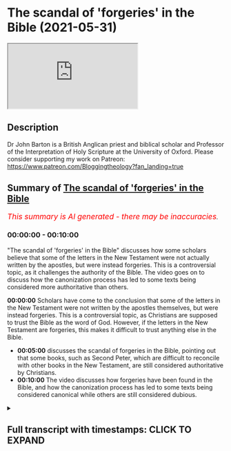 # The scandal of 'forgeries' in the Bible (2021-05-31)

<iframe loading='lazy' allow='autoplay' src='https://www.youtube.com/embed/DY7V9Ch7Q5k'></iframe>

## Description

Dr John Barton is a British Anglican priest and biblical scholar and Professor of the Interpretation of Holy Scripture at the University of Oxford.
Please consider supporting my work on Patreon: https://www.patreon.com/Bloggingtheology?fan_landing=true

## Summary of [The scandal of 'forgeries' in the Bible](https://www.youtube.com/watch?v=DY7V9Ch7Q5k)


*<span style="color:red; font-size:125%">This summary is AI generated - there may be inaccuracies</span>. [](/)*

### <a onclick="modifyYTiframeseektime('0')">00:00:00</a> - <a onclick="modifyYTiframeseektime('600')">00:10:00</a>

 "The scandal of 'forgeries' in the Bible" discusses how some scholars believe that some of the letters in the New Testament were not actually written by the apostles, but were instead forgeries. This is a controversial topic, as it challenges the authority of the Bible. The video goes on to discuss how the canonization process has led to some texts being considered more authoritative than others.

**<a onclick="modifyYTiframeseektime('0')">00:00:00</a>** Scholars have come to the conclusion that some of the letters in the New Testament were not written by the apostles themselves, but were instead forgeries. This is a controversial topic, as Christians are supposed to trust the Bible as the word of God. However, if the letters in the New Testament are forgeries, this makes it difficult to trust anything else in the Bible.
* **<a onclick="modifyYTiframeseektime('300')">00:05:00</a>** discusses the scandal of forgeries in the Bible, pointing out that some books, such as Second Peter, which are difficult to reconcile with other books in the New Testament, are still considered authoritative by Christians.
* **<a onclick="modifyYTiframeseektime('600')">00:10:00</a>** The video discusses how forgeries have been found in the Bible, and how the canonization process has led to some texts being considered canonical while others are still considered dubious.

<details><summary><h2>Full transcript with timestamps: CLICK TO EXPAND</h2></summary>

<a onclick="modifyYTiframeseektime('0')">0:00:00</a> now some of the conclusions pivotal  
<a onclick="modifyYTiframeseektime('1')">0:00:01</a> scholars come to  
<a onclick="modifyYTiframeseektime('3')">0:00:03</a> are not controversial and they're not  
<a onclick="modifyYTiframeseektime('4')">0:00:04</a> startling and shocking and so on  
<a onclick="modifyYTiframeseektime('7')">0:00:07</a> at all where the gospels are concerned i  
<a onclick="modifyYTiframeseektime('9')">0:00:09</a> think some of it is fairly  
<a onclick="modifyYTiframeseektime('11')">0:00:11</a> dynamite  
<a onclick="modifyYTiframeseektime('15')">0:00:15</a> i completely agree but can i suggest  
<a onclick="modifyYTiframeseektime('17')">0:00:17</a> there's actually an even more  
<a onclick="modifyYTiframeseektime('18')">0:00:18</a> controversial  
<a onclick="modifyYTiframeseektime('19')">0:00:19</a> subject um sort of hard point about the  
<a onclick="modifyYTiframeseektime('20')">0:00:20</a> controversies but these are the things  
<a onclick="modifyYTiframeseektime('22')">0:00:22</a> that perhaps really will surprise  
<a onclick="modifyYTiframeseektime('24')">0:00:24</a> us and viewers um and that is to do  
<a onclick="modifyYTiframeseektime('27')">0:00:27</a> with uh paul's letters  
<a onclick="modifyYTiframeseektime('31')">0:00:31</a> and it  
<a onclick="modifyYTiframeseektime('34')">0:00:34</a> is uh very widely accepted amongst new  
<a onclick="modifyYTiframeseektime('37')">0:00:37</a> testament scholars  
<a onclick="modifyYTiframeseektime('38')">0:00:38</a> outside of very conservative circles  
<a onclick="modifyYTiframeseektime('40')">0:00:40</a> perhaps in the united states and  
<a onclick="modifyYTiframeseektime('42')">0:00:42</a> one or two places elsewhere that the new  
<a onclick="modifyYTiframeseektime('44')">0:00:44</a> testament contains  
<a onclick="modifyYTiframeseektime('45')">0:00:45</a> letters which state that they are by  
<a onclick="modifyYTiframeseektime('49')">0:00:49</a> the apostle paul like the first letter  
<a onclick="modifyYTiframeseektime('51')">0:00:51</a> of timothy his second letter to timothy  
<a onclick="modifyYTiframeseektime('53')">0:00:53</a> and  
<a onclick="modifyYTiframeseektime('53')">0:00:53</a> letter of titus but nevertheless are not  
<a onclick="modifyYTiframeseektime('56')">0:00:56</a> usually seen  
<a onclick="modifyYTiframeseektime('57')">0:00:57</a> as uh by paul but are for variety of  
<a onclick="modifyYTiframeseektime('60')">0:01:00</a> reasons but seen as  
<a onclick="modifyYTiframeseektime('62')">0:01:02</a> uh much later works now  
<a onclick="modifyYTiframeseektime('65')">0:01:05</a> that in itself um as you say on page 185  
<a onclick="modifyYTiframeseektime('70')">0:01:10</a> scholars it was it has been common you  
<a onclick="modifyYTiframeseektime('73')">0:01:13</a> say  
<a onclick="modifyYTiframeseektime('74')">0:01:14</a> for new testament scholars to say that  
<a onclick="modifyYTiframeseektime('75')">0:01:15</a> the attribution of texts to people who  
<a onclick="modifyYTiframeseektime('77')">0:01:17</a> were not their actual  
<a onclick="modifyYTiframeseektime('79')">0:01:19</a> authors was a matter of convention in  
<a onclick="modifyYTiframeseektime('82')">0:01:22</a> the  
<a onclick="modifyYTiframeseektime('82')">0:01:22</a> ancient world and in the case of the  
<a onclick="modifyYTiframeseektime('85')">0:01:25</a> bible you know it's  
<a onclick="modifyYTiframeseektime('86')">0:01:26</a> often said well look um moses is is  
<a onclick="modifyYTiframeseektime('89')">0:01:29</a> given the honor of having author the  
<a onclick="modifyYTiframeseektime('90')">0:01:30</a> pentateuch and david all of the psalms  
<a onclick="modifyYTiframeseektime('92')">0:01:32</a> and  
<a onclick="modifyYTiframeseektime('93')">0:01:33</a> king solomon the actual proverbs  
<a onclick="modifyYTiframeseektime('95')">0:01:35</a> attributed  
<a onclick="modifyYTiframeseektime('96')">0:01:36</a> uh you know to him but you say that this  
<a onclick="modifyYTiframeseektime('99')">0:01:39</a> is  
<a onclick="modifyYTiframeseektime('100')">0:01:40</a> um you're not persuaded by that because  
<a onclick="modifyYTiframeseektime('102')">0:01:42</a> the letters in the new testament  
<a onclick="modifyYTiframeseektime('104')">0:01:44</a> uh are are the authentic ones uh  
<a onclick="modifyYTiframeseektime('108')">0:01:48</a> and the answer the lessons in the new  
<a onclick="modifyYTiframeseektime('109')">0:01:49</a> testament attributed to paul  
<a onclick="modifyYTiframeseektime('112')">0:01:52</a> within the text themselves claim to be  
<a onclick="modifyYTiframeseektime('116')">0:01:56</a> by paul so  
<a onclick="modifyYTiframeseektime('117')">0:01:57</a> nowhere in the pentateuch does it say i  
<a onclick="modifyYTiframeseektime('119')">0:01:59</a> moses wrote this he's not in the first  
<a onclick="modifyYTiframeseektime('120')">0:02:00</a> person  
<a onclick="modifyYTiframeseektime('121')">0:02:01</a> ditto for the proverbs um for the psalms  
<a onclick="modifyYTiframeseektime('125')">0:02:05</a> but paul's letter say to uh one timothy  
<a onclick="modifyYTiframeseektime('128')">0:02:08</a> actually claims to be by  
<a onclick="modifyYTiframeseektime('129')">0:02:09</a> paul and you argue uh persuasively  
<a onclick="modifyYTiframeseektime('133')">0:02:13</a> and in the light also by ehrman's uh  
<a onclick="modifyYTiframeseektime('135')">0:02:15</a> recent work  
<a onclick="modifyYTiframeseektime('136')">0:02:16</a> on uh his academic work called forgery  
<a onclick="modifyYTiframeseektime('139')">0:02:19</a> and counter forgery the big thick  
<a onclick="modifyYTiframeseektime('141')">0:02:21</a> scholarly tone which i i i've read  
<a onclick="modifyYTiframeseektime('145')">0:02:25</a> um he says that this common scholarly  
<a onclick="modifyYTiframeseektime('148')">0:02:28</a> idea that this um attribution of  
<a onclick="modifyYTiframeseektime('151')">0:02:31</a> false authorship was an accepted  
<a onclick="modifyYTiframeseektime('153')">0:02:33</a> convention in the ancient world  
<a onclick="modifyYTiframeseektime('155')">0:02:35</a> he argues and you do that absolutely no  
<a onclick="modifyYTiframeseektime('158')">0:02:38</a> evidence for this this is a  
<a onclick="modifyYTiframeseektime('159')">0:02:39</a> almost like an urban myth that scholars  
<a onclick="modifyYTiframeseektime('161')">0:02:41</a> have recycled and recycled over the  
<a onclick="modifyYTiframeseektime('163')">0:02:43</a> years  
<a onclick="modifyYTiframeseektime('164')">0:02:44</a> and in fact even in paul's letters uh  
<a onclick="modifyYTiframeseektime('166')">0:02:46</a> well i'm going to pause it but the point  
<a onclick="modifyYTiframeseektime('168')">0:02:48</a> is this that  
<a onclick="modifyYTiframeseektime('170')">0:02:50</a> the shocking thing here is that it is a  
<a onclick="modifyYTiframeseektime('172')">0:02:52</a> commonplace of new testament scholarship  
<a onclick="modifyYTiframeseektime('174')">0:02:54</a> that there are  
<a onclick="modifyYTiframeseektime('175')">0:02:55</a> forgeries actual forgeries in the new  
<a onclick="modifyYTiframeseektime('178')">0:02:58</a> testament  
<a onclick="modifyYTiframeseektime('179')">0:02:59</a> before being a letter that was written  
<a onclick="modifyYTiframeseektime('183')">0:03:03</a> with the intention to deceive its  
<a onclick="modifyYTiframeseektime('185')">0:03:05</a> readership  
<a onclick="modifyYTiframeseektime('186')">0:03:06</a> about the the true author of the text  
<a onclick="modifyYTiframeseektime('190')">0:03:10</a> and the author the pretend author being  
<a onclick="modifyYTiframeseektime('192')">0:03:12</a> someone famous  
<a onclick="modifyYTiframeseektime('193')">0:03:13</a> like peter or paul or or whoever  
<a onclick="modifyYTiframeseektime('197')">0:03:17</a> and and and this in the early church was  
<a onclick="modifyYTiframeseektime('199')">0:03:19</a> not an accepted  
<a onclick="modifyYTiframeseektime('200')">0:03:20</a> uh practice at all it scandalized  
<a onclick="modifyYTiframeseektime('204')">0:03:24</a> as you say that they abhorred it as we  
<a onclick="modifyYTiframeseektime('206')">0:03:26</a> can see in two thessalonians itself  
<a onclick="modifyYTiframeseektime('208')">0:03:28</a> where paul cheekily uh tells his readers  
<a onclick="modifyYTiframeseektime('211')">0:03:31</a> not to take  
<a onclick="modifyYTiframeseektime('212')">0:03:32</a> any notice of letters fraudulently  
<a onclick="modifyYTiframeseektime('214')">0:03:34</a> ascribed to him  
<a onclick="modifyYTiframeseektime('215')">0:03:35</a> as 2 thessalonians 2 2. the irony being  
<a onclick="modifyYTiframeseektime('218')">0:03:38</a> of course is that letter is probably a  
<a onclick="modifyYTiframeseektime('219')">0:03:39</a> forgery itself  
<a onclick="modifyYTiframeseektime('221')">0:03:41</a> so he's playing a game of double bluff  
<a onclick="modifyYTiframeseektime('223')">0:03:43</a> or something you know  
<a onclick="modifyYTiframeseektime('224')">0:03:44</a> a clever but and you discuss here  
<a onclick="modifyYTiframeseektime('228')">0:03:48</a> how christians are supposed to deal with  
<a onclick="modifyYTiframeseektime('230')">0:03:50</a> this if the new testament contains  
<a onclick="modifyYTiframeseektime('232')">0:03:52</a> works who whose authors intended to  
<a onclick="modifyYTiframeseektime('235')">0:03:55</a> deceive their readership  
<a onclick="modifyYTiframeseektime('237')">0:03:57</a> about the authorship of the text itself  
<a onclick="modifyYTiframeseektime('241')">0:04:01</a> how can we trust it just to to tell us  
<a onclick="modifyYTiframeseektime('244')">0:04:04</a> the god the god-given truth the gospel  
<a onclick="modifyYTiframeseektime('246')">0:04:06</a> truth about anything else  
<a onclick="modifyYTiframeseektime('248')">0:04:08</a> and can we and can these texts be used  
<a onclick="modifyYTiframeseektime('250')">0:04:10</a> in in churches  
<a onclick="modifyYTiframeseektime('252')">0:04:12</a> to proclaim the inspired word of god  
<a onclick="modifyYTiframeseektime('255')">0:04:15</a> if if that is the the nature of these  
<a onclick="modifyYTiframeseektime('257')">0:04:17</a> texts  
<a onclick="modifyYTiframeseektime('259')">0:04:19</a> so there's a lot there but i was just  
<a onclick="modifyYTiframeseektime('260')">0:04:20</a> trying  
<a onclick="modifyYTiframeseektime('262')">0:04:22</a> now i think i i mean what's happened is  
<a onclick="modifyYTiframeseektime('265')">0:04:25</a> that as you  
<a onclick="modifyYTiframeseektime('266')">0:04:26</a> quite rightly say um people have drawn  
<a onclick="modifyYTiframeseektime('269')">0:04:29</a> an analogy with  
<a onclick="modifyYTiframeseektime('270')">0:04:30</a> books in the old testament like proverbs  
<a onclick="modifyYTiframeseektime('272')">0:04:32</a> subscribe to solomon and so on  
<a onclick="modifyYTiframeseektime('274')">0:04:34</a> that's a matter of saying these works  
<a onclick="modifyYTiframeseektime('276')">0:04:36</a> are kind of under the aegis of somebody  
<a onclick="modifyYTiframeseektime('278')">0:04:38</a> you know they are solomonic  
<a onclick="modifyYTiframeseektime('280')">0:04:40</a> in flavor and and as you write again  
<a onclick="modifyYTiframeseektime('284')">0:04:44</a> right he said with the pentateuch he  
<a onclick="modifyYTiframeseektime('285')">0:04:45</a> doesn't even say it's by moses  
<a onclick="modifyYTiframeseektime('287')">0:04:47</a> that's an ancient tradition it's my  
<a onclick="modifyYTiframeseektime('289')">0:04:49</a> moses whereas  
<a onclick="modifyYTiframeseektime('291')">0:04:51</a> what one timothy says starts paul and  
<a onclick="modifyYTiframeseektime('293')">0:04:53</a> the apostle of jesus christ is on and  
<a onclick="modifyYTiframeseektime('295')">0:04:55</a> actually  
<a onclick="modifyYTiframeseektime('296')">0:04:56</a> identifies the author as paul and even  
<a onclick="modifyYTiframeseektime('298')">0:04:58</a> refers to  
<a onclick="modifyYTiframeseektime('300')">0:05:00</a> incidents happening in paul's life  
<a onclick="modifyYTiframeseektime('303')">0:05:03</a> and people he's working with now  
<a onclick="modifyYTiframeseektime('306')">0:05:06</a> perhaps these letters are genuinely by  
<a onclick="modifyYTiframeseektime('309')">0:05:09</a> paul  
<a onclick="modifyYTiframeseektime('310')">0:05:10</a> there are arguments that try to show  
<a onclick="modifyYTiframeseektime('313')">0:05:13</a> that they  
<a onclick="modifyYTiframeseektime('313')">0:05:13</a> are which are not nonsensical arguments  
<a onclick="modifyYTiframeseektime('318')">0:05:18</a> but the majority of biblical soldiers as  
<a onclick="modifyYTiframeseektime('320')">0:05:20</a> you say  
<a onclick="modifyYTiframeseektime('321')">0:05:21</a> are agreed that they're not genuinely  
<a onclick="modifyYTiframeseektime('323')">0:05:23</a> paul now whether one uses the words  
<a onclick="modifyYTiframeseektime('325')">0:05:25</a> forgery or not because it's partly a  
<a onclick="modifyYTiframeseektime('327')">0:05:27</a> matter of  
<a onclick="modifyYTiframeseektime('329')">0:05:29</a> um taste you know i can bart airman  
<a onclick="modifyYTiframeseektime('332')">0:05:32</a> likes using that kind of language  
<a onclick="modifyYTiframeseektime('336')">0:05:36</a> but it seems to me that it's not a bad  
<a onclick="modifyYTiframeseektime('338')">0:05:38</a> word to use  
<a onclick="modifyYTiframeseektime('339')">0:05:39</a> of a book which says it's by somebody  
<a onclick="modifyYTiframeseektime('342')">0:05:42</a> that  
<a onclick="modifyYTiframeseektime('342')">0:05:42</a> manifests is not by the question then is  
<a onclick="modifyYTiframeseektime('346')">0:05:46</a> can something which is  
<a onclick="modifyYTiframeseektime('348')">0:05:48</a> in that sense of forgery be of religious  
<a onclick="modifyYTiframeseektime('351')">0:05:51</a> and spiritual value  
<a onclick="modifyYTiframeseektime('352')">0:05:52</a> exactly and um i think we probably can  
<a onclick="modifyYTiframeseektime('357')">0:05:57</a> um i don't think there was a convention  
<a onclick="modifyYTiframeseektime('359')">0:05:59</a> that you could do this and you you point  
<a onclick="modifyYTiframeseektime('361')">0:06:01</a> out that  
<a onclick="modifyYTiframeseektime('362')">0:06:02</a> um to thessalonians is actually contains  
<a onclick="modifyYTiframeseektime('365')">0:06:05</a> a  
<a onclick="modifyYTiframeseektime('366')">0:06:06</a> denunciation of falsely inscribed  
<a onclick="modifyYTiframeseektime('368')">0:06:08</a> letters even though problems one itself  
<a onclick="modifyYTiframeseektime('371')">0:06:11</a> um but uh  
<a onclick="modifyYTiframeseektime('374')">0:06:14</a> nevertheless works that were thought not  
<a onclick="modifyYTiframeseektime('378')">0:06:18</a> to be genuine were sometimes read in the  
<a onclick="modifyYTiframeseektime('380')">0:06:20</a> early church  
<a onclick="modifyYTiframeseektime('381')">0:06:21</a> but mostly when they read and took  
<a onclick="modifyYTiframeseektime('383')">0:06:23</a> seriously documents  
<a onclick="modifyYTiframeseektime('385')">0:06:25</a> out with a claim to leave a particular  
<a onclick="modifyYTiframeseektime('387')">0:06:27</a> author they did believe that person was  
<a onclick="modifyYTiframeseektime('389')">0:06:29</a> the author  
<a onclick="modifyYTiframeseektime('390')">0:06:30</a> and the idea of that you would reject a  
<a onclick="modifyYTiframeseektime('392')">0:06:32</a> forgery was certainly  
<a onclick="modifyYTiframeseektime('394')">0:06:34</a> current in the greek and roman world and  
<a onclick="modifyYTiframeseektime('396')">0:06:36</a> in the role of the new testament  
<a onclick="modifyYTiframeseektime('398')">0:06:38</a> so i i'm inclined to think forgery is  
<a onclick="modifyYTiframeseektime('401')">0:06:41</a> not an unfair word to use  
<a onclick="modifyYTiframeseektime('404')">0:06:44</a> and that does raise the problem you you  
<a onclick="modifyYTiframeseektime('407')">0:06:47</a> brought out  
<a onclick="modifyYTiframeseektime('408')">0:06:48</a> what does it do what do you do i mean  
<a onclick="modifyYTiframeseektime('411')">0:06:51</a> another example  
<a onclick="modifyYTiframeseektime('412')">0:06:52</a> uh that's an even more prominent example  
<a onclick="modifyYTiframeseektime('414')">0:06:54</a> in the world of scholarship is the  
<a onclick="modifyYTiframeseektime('415')">0:06:55</a> second letter of peter  
<a onclick="modifyYTiframeseektime('417')">0:06:57</a> which is adversely seen as probably the  
<a onclick="modifyYTiframeseektime('420')">0:07:00</a> the most um the most certain or the most  
<a onclick="modifyYTiframeseektime('422')">0:07:02</a> highly probable example of  
<a onclick="modifyYTiframeseektime('424')">0:07:04</a> pseudopicrophar  
<a onclick="modifyYTiframeseektime('425')">0:07:05</a> or forgery in the entire new testament  
<a onclick="modifyYTiframeseektime('429')">0:07:09</a> and interesting i find about that um it  
<a onclick="modifyYTiframeseektime('431')">0:07:11</a> is usually dated to perhaps the middle  
<a onclick="modifyYTiframeseektime('433')">0:07:13</a> of the second century even as late as  
<a onclick="modifyYTiframeseektime('434')">0:07:14</a> that  
<a onclick="modifyYTiframeseektime('435')">0:07:15</a> is that in the letter itself uh which  
<a onclick="modifyYTiframeseektime('438')">0:07:18</a> claims to be by the apostle peter of  
<a onclick="modifyYTiframeseektime('440')">0:07:20</a> course  
<a onclick="modifyYTiframeseektime('441')">0:07:21</a> it claims to be eyewitness testimony the  
<a onclick="modifyYTiframeseektime('443')">0:07:23</a> author it was an eyewitness to  
<a onclick="modifyYTiframeseektime('445')">0:07:25</a> jesus own ministry its own life and i  
<a onclick="modifyYTiframeseektime('448')">0:07:28</a> think it alludes to the transfiguration  
<a onclick="modifyYTiframeseektime('450')">0:07:30</a> the event  
<a onclick="modifyYTiframeseektime('451')">0:07:31</a> mentioned in these public gospels now to  
<a onclick="modifyYTiframeseektime('454')">0:07:34</a> say this is a forgery  
<a onclick="modifyYTiframeseektime('455')">0:07:35</a> is really really serious because here we  
<a onclick="modifyYTiframeseektime('458')">0:07:38</a> have  
<a onclick="modifyYTiframeseektime('459')">0:07:39</a> fake testimony if i can be blunt to  
<a onclick="modifyYTiframeseektime('462')">0:07:42</a> alleged events in jesus  
<a onclick="modifyYTiframeseektime('464')">0:07:44</a> life which are made up or at least uh  
<a onclick="modifyYTiframeseektime('466')">0:07:46</a> the person who wrote it was not there  
<a onclick="modifyYTiframeseektime('469')">0:07:49</a> and he is passing off that information  
<a onclick="modifyYTiframeseektime('471')">0:07:51</a> as if it was eyewitness  
<a onclick="modifyYTiframeseektime('472')">0:07:52</a> if that happened in a court of law today  
<a onclick="modifyYTiframeseektime('474')">0:07:54</a> you'd be  
<a onclick="modifyYTiframeseektime('476')">0:07:56</a> uh prosecuted for perjury you know you  
<a onclick="modifyYTiframeseektime('478')">0:07:58</a> there will be consequences  
<a onclick="modifyYTiframeseektime('480')">0:08:00</a> um and and yet because because  
<a onclick="modifyYTiframeseektime('483')">0:08:03</a> i mentioned to peter because it seems to  
<a onclick="modifyYTiframeseektime('485')">0:08:05</a> me that the most um  
<a onclick="modifyYTiframeseektime('487')">0:08:07</a> widely accepted instance of  
<a onclick="modifyYTiframeseektime('490')">0:08:10</a> pseudo-pigofer in the new testament  
<a onclick="modifyYTiframeseektime('492')">0:08:12</a> um and yet it this very fact  
<a onclick="modifyYTiframeseektime('495')">0:08:15</a> is it seems to not be known by  
<a onclick="modifyYTiframeseektime('498')">0:08:18</a> the church uh at large the laity use  
<a onclick="modifyYTiframeseektime('502')">0:08:22</a> that let alone the general  
<a onclick="modifyYTiframeseektime('503')">0:08:23</a> public who just carry on using this as  
<a onclick="modifyYTiframeseektime('506')">0:08:26</a> as if it was  
<a onclick="modifyYTiframeseektime('507')">0:08:27</a> actual eyewitness testimony and some  
<a onclick="modifyYTiframeseektime('510')">0:08:30</a> people would see that as a bit  
<a onclick="modifyYTiframeseektime('511')">0:08:31</a> scandalous  
<a onclick="modifyYTiframeseektime('512')">0:08:32</a> given that what we know now what we now  
<a onclick="modifyYTiframeseektime('514')">0:08:34</a> know about that text and how it is still  
<a onclick="modifyYTiframeseektime('516')">0:08:36</a> used  
<a onclick="modifyYTiframeseektime('516')">0:08:36</a> petrine testimony from the apostle the  
<a onclick="modifyYTiframeseektime('519')">0:08:39</a> prince of the apostles  
<a onclick="modifyYTiframeseektime('520')">0:08:40</a> himself chosen by jesus to uh to head up  
<a onclick="modifyYTiframeseektime('524')">0:08:44</a> the college of the apostles  
<a onclick="modifyYTiframeseektime('526')">0:08:46</a> to his catholic language and yet it was  
<a onclick="modifyYTiframeseektime('528')">0:08:48</a> in fact  
<a onclick="modifyYTiframeseektime('529')">0:08:49</a> such of such origin is that not a bit a  
<a onclick="modifyYTiframeseektime('532')">0:08:52</a> bit of a scandal  
<a onclick="modifyYTiframeseektime('533')">0:08:53</a> perhaps well i think perhaps it is yes i  
<a onclick="modifyYTiframeseektime('535')">0:08:55</a> mean it's  
<a onclick="modifyYTiframeseektime('536')">0:08:56</a> um it depends  
<a onclick="modifyYTiframeseektime('539')">0:08:59</a> a little bit depends on the the question  
<a onclick="modifyYTiframeseektime('542')">0:09:02</a> are these books  
<a onclick="modifyYTiframeseektime('543')">0:09:03</a> authoritative for christians because  
<a onclick="modifyYTiframeseektime('545')">0:09:05</a> they're by apostles why are they  
<a onclick="modifyYTiframeseektime('548')">0:09:08</a> authority for christians because they're  
<a onclick="modifyYTiframeseektime('549')">0:09:09</a> in the new testament  
<a onclick="modifyYTiframeseektime('552')">0:09:12</a> so for example with paul if  
<a onclick="modifyYTiframeseektime('555')">0:09:15</a> two thessalonians is difficult to  
<a onclick="modifyYTiframeseektime('557')">0:09:17</a> reconcile with one thessalonians  
<a onclick="modifyYTiframeseektime('559')">0:09:19</a> do we say yes but they're both scripture  
<a onclick="modifyYTiframeseektime('562')">0:09:22</a> or do we say well what did paul  
<a onclick="modifyYTiframeseektime('563')">0:09:23</a> actually teach what he talks in first  
<a onclick="modifyYTiframeseektime('565')">0:09:25</a> sessions and not what's in second  
<a onclick="modifyYTiframeseektime('567')">0:09:27</a> thessalonians  
<a onclick="modifyYTiframeseektime('568')">0:09:28</a> and so if we're describing paul's  
<a onclick="modifyYTiframeseektime('570')">0:09:30</a> teaching we should we should remove  
<a onclick="modifyYTiframeseektime('572')">0:09:32</a> two thessalonians from the picture  
<a onclick="modifyYTiframeseektime('575')">0:09:35</a> that seems to me to be the way we should  
<a onclick="modifyYTiframeseektime('577')">0:09:37</a> proceed but for other people  
<a onclick="modifyYTiframeseektime('579')">0:09:39</a> because the books are scriptural books  
<a onclick="modifyYTiframeseektime('582')">0:09:42</a> they have an authority which overrides  
<a onclick="modifyYTiframeseektime('584')">0:09:44</a> the fact that they're probably forgeries  
<a onclick="modifyYTiframeseektime('588')">0:09:48</a> for me they don't i mean i have i have  
<a onclick="modifyYTiframeseektime('590')">0:09:50</a> to say i have a sort of um  
<a onclick="modifyYTiframeseektime('593')">0:09:53</a> sieve you know through which only  
<a onclick="modifyYTiframeseektime('596')">0:09:56</a> certain books  
<a onclick="modifyYTiframeseektime('597')">0:09:57</a> fall as it were um but  
<a onclick="modifyYTiframeseektime('600')">0:10:00</a> um for some people the pseudo  
<a onclick="modifyYTiframeseektime('602')">0:10:02</a> pseudo-epigraphy doesn't matter very  
<a onclick="modifyYTiframeseektime('604')">0:10:04</a> much  
<a onclick="modifyYTiframeseektime('605')">0:10:05</a> because the books are after all  
<a onclick="modifyYTiframeseektime('607')">0:10:07</a> canonical scripture  
<a onclick="modifyYTiframeseektime('609')">0:10:09</a> so i suppose if you have a more catholic  
<a onclick="modifyYTiframeseektime('611')">0:10:11</a> either roman catholic or  
<a onclick="modifyYTiframeseektime('613')">0:10:13</a> anglo-catholic a higher ecclesiology  
<a onclick="modifyYTiframeseektime('616')">0:10:16</a> then you know the church uh which is  
<a onclick="modifyYTiframeseektime('618')">0:10:18</a> founded by christ  
<a onclick="modifyYTiframeseektime('619')">0:10:19</a> is led by the holy spirit has canonized  
<a onclick="modifyYTiframeseektime('622')">0:10:22</a> this set of texts and no others  
<a onclick="modifyYTiframeseektime('625')">0:10:25</a> yeah and therefore that is the kind of  
<a onclick="modifyYTiframeseektime('627')">0:10:27</a> guarantor of their  
<a onclick="modifyYTiframeseektime('629')">0:10:29</a> uh not authenticity but at least they're  
<a onclick="modifyYTiframeseektime('631')">0:10:31</a> fitting this  
<a onclick="modifyYTiframeseektime('632')">0:10:32</a> and and uh for use in christian worship  
<a onclick="modifyYTiframeseektime('635')">0:10:35</a> and teaching  
<a onclick="modifyYTiframeseektime('635')">0:10:35</a> i suppose they might get around it that  
<a onclick="modifyYTiframeseektime('637')">0:10:37</a> way but it's still the niggling problem  
<a onclick="modifyYTiframeseektime('639')">0:10:39</a> is it not that  
<a onclick="modifyYTiframeseektime('640')">0:10:40</a> it's still a forgery you know you know  
<a onclick="modifyYTiframeseektime('641')">0:10:41</a> you know i'm sorry i think it is a  
<a onclick="modifyYTiframeseektime('643')">0:10:43</a> niggling problem  
<a onclick="modifyYTiframeseektime('644')">0:10:44</a> won't totally go away i mean it raises  
<a onclick="modifyYTiframeseektime('648')">0:10:48</a> across this the whole question of the  
<a onclick="modifyYTiframeseektime('649')">0:10:49</a> canon  
<a onclick="modifyYTiframeseektime('650')">0:10:50</a> which i've got a lot of material on in  
<a onclick="modifyYTiframeseektime('651')">0:10:51</a> the book and  
<a onclick="modifyYTiframeseektime('653')">0:10:53</a> um my argument is that the canon is  
<a onclick="modifyYTiframeseektime('656')">0:10:56</a> fuzzy at the edges  
<a onclick="modifyYTiframeseektime('657')">0:10:57</a> yes but in the early church there was a  
<a onclick="modifyYTiframeseektime('660')">0:11:00</a> core of books  
<a onclick="modifyYTiframeseektime('661')">0:11:01</a> which includes the synoptic gospels and  
<a onclick="modifyYTiframeseektime('663')">0:11:03</a> john and the major letters of paul  
<a onclick="modifyYTiframeseektime('666')">0:11:06</a> which everybody agreed on and then there  
<a onclick="modifyYTiframeseektime('668')">0:11:08</a> are other letters that people knew were  
<a onclick="modifyYTiframeseektime('670')">0:11:10</a> a bit dubious  
<a onclick="modifyYTiframeseektime('671')">0:11:11</a> so even in the fourth century when we  
<a onclick="modifyYTiframeseektime('674')">0:11:14</a> find some athanasius  
<a onclick="modifyYTiframeseektime('676')">0:11:16</a> laying down what's in the little cannon  
<a onclick="modifyYTiframeseektime('678')">0:11:18</a> he says well the letters of two and  
<a onclick="modifyYTiframeseektime('680')">0:11:20</a> three  
<a onclick="modifyYTiframeseektime('681')">0:11:21</a> john second and third letters of john  
<a onclick="modifyYTiframeseektime('684')">0:11:24</a> are regarded by some of spurious  
<a onclick="modifyYTiframeseektime('688')">0:11:28</a> um on the same sorts of grounds as you  
<a onclick="modifyYTiframeseektime('690')">0:11:30</a> were mentoring for two peter  
<a onclick="modifyYTiframeseektime('692')">0:11:32</a> and it was known that some of the  
<a onclick="modifyYTiframeseektime('694')">0:11:34</a> lessons were dubious  
<a onclick="modifyYTiframeseektime('696')">0:11:36</a> and what's happened over time is that  
<a onclick="modifyYTiframeseektime('698')">0:11:38</a> the canon has  
<a onclick="modifyYTiframeseektime('700')">0:11:40</a> solidified into something where  
<a onclick="modifyYTiframeseektime('702')">0:11:42</a> everything is of equal  
<a onclick="modifyYTiframeseektime('703')">0:11:43</a> stature whereas in the early church  
<a onclick="modifyYTiframeseektime('706')">0:11:46</a> there were definitely  
<a onclick="modifyYTiframeseektime('706')">0:11:46</a> gradations of canonicity and of  
<a onclick="modifyYTiframeseektime('709')">0:11:49</a> authority  
<a onclick="modifyYTiframeseektime('711')">0:11:51</a> because eusebius in his uh famous  
<a onclick="modifyYTiframeseektime('713')">0:11:53</a> ecclesiastical history he discusses  
<a onclick="modifyYTiframeseektime('716')">0:11:56</a> the books that are you know are in and  
<a onclick="modifyYTiframeseektime('718')">0:11:58</a> those that are doubtful and those  
<a onclick="modifyYTiframeseektime('719')">0:11:59</a> are definitely out you know the new  
<a onclick="modifyYTiframeseektime('721')">0:12:01</a> testament kind of  
<a onclick="modifyYTiframeseektime('722')">0:12:02</a> is in both those first two categories  
<a onclick="modifyYTiframeseektime('724')">0:12:04</a> anyway there's some doubtful  
<a onclick="modifyYTiframeseektime('726')">0:12:06</a> texts or considered doubtful by many and  
<a onclick="modifyYTiframeseektime('728')">0:12:08</a> two peter is  
<a onclick="modifyYTiframeseektime('729')">0:12:09</a> i think one of them and other texas yes  
<a onclick="modifyYTiframeseektime('731')">0:12:11</a> that's right  
<a onclick="modifyYTiframeseektime('733')">0:12:13</a> yes there's a there are there are three  
<a onclick="modifyYTiframeseektime('735')">0:12:15</a> levels  
<a onclick="modifyYTiframeseektime('736')">0:12:16</a> there's definitely indefinitely out and  
<a onclick="modifyYTiframeseektime('738')">0:12:18</a> dubious  
<a onclick="modifyYTiframeseektime('740')">0:12:20</a> yes uh in the middle and um that was the  
<a onclick="modifyYTiframeseektime('743')">0:12:23</a> position for  
<a onclick="modifyYTiframeseektime('744')">0:12:24</a> most of the early fathers for the first  
<a onclick="modifyYTiframeseektime('746')">0:12:26</a> three or four centuries  
<a onclick="modifyYTiframeseektime('748')">0:12:28</a> in christianity rather than either the  
<a onclick="modifyYTiframeseektime('751')">0:12:31</a> thing is a canonical text or it isn't  
<a onclick="modifyYTiframeseektime('753')">0:12:33</a> there was a middle category  

</details>
